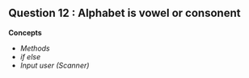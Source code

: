 ## Question 12 : Alphabet is vowel or consonent

**Concepts**
* _Methods_
* _if else_
* _Input user (Scanner)_
